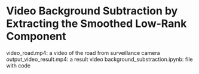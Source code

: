# Video Background Subtraction by Extracting the Smoothed Low-Rank Component

video_road.mp4: a video of the road from surveillance camera
output_video_result.mp4: a result video
background_substraction.ipynb: file with code
